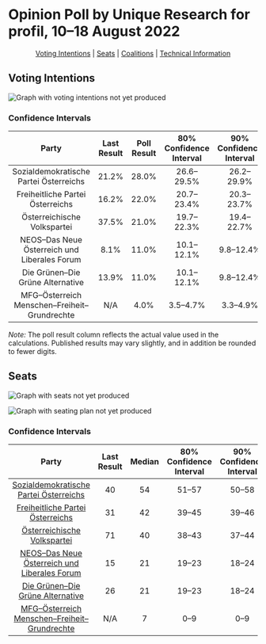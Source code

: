 # Opinion Poll by Unique Research for profil, 10–18 August 2022

<p align="center"><a href="#voting-intentions">Voting Intentions</a> | <a href="#seats">Seats</a> | <a href="#coalitions">Coalitions</a> | <a href="#technical-information">Technical Information</a></p>

## Voting Intentions

![Graph with voting intentions not yet produced](2022-08-18-UniqueResearch.png "Voting Intentions")

### Confidence Intervals

| Party | Last Result | Poll Result | 80% Confidence Interval | 90% Confidence Interval | 95% Confidence Interval | 99% Confidence Interval |
|:-----:|:-----------:|:-----------:|:-----------------------:|:-----------------------:|:-----------------------:|:-----------------------:|
| Sozialdemokratische Partei Österreichs | 21.2% | 28.0% | 26.6–29.5% |26.2–29.9% |25.8–30.2% |25.2–30.9% |
| Freiheitliche Partei Österreichs | 16.2% | 22.0% | 20.7–23.4% |20.3–23.7% |20.0–24.1% |19.4–24.7% |
| Österreichische Volkspartei | 37.5% | 21.0% | 19.7–22.3% |19.4–22.7% |19.1–23.1% |18.5–23.7% |
| NEOS–Das Neue Österreich und Liberales Forum | 8.1% | 11.0% | 10.1–12.1% |9.8–12.4% |9.6–12.7% |9.1–13.2% |
| Die Grünen–Die Grüne Alternative | 13.9% | 11.0% | 10.1–12.1% |9.8–12.4% |9.6–12.7% |9.1–13.2% |
| MFG–Österreich Menschen–Freiheit–Grundrechte | N/A | 4.0% | 3.5–4.7% |3.3–4.9% |3.2–5.1% |2.9–5.5% |

*Note:* The poll result column reflects the actual value used in the calculations. Published results may vary slightly, and in addition be rounded to fewer digits.

## Seats

![Graph with seats not yet produced](2022-08-18-UniqueResearch-seats.png "Seats")

![Graph with seating plan not yet produced](2022-08-18-UniqueResearch-seating-plan.png "Seating Plan")

### Confidence Intervals

| Party | Last Result | Median | 80% Confidence Interval | 90% Confidence Interval | 95% Confidence Interval | 99% Confidence Interval |
|:-----:|:-----------:|:------:|:-----------------------:|:-----------------------:|:-----------------------:|:-----------------------:|
| <a href="#sozialdemokratische-partei-österreichs">Sozialdemokratische Partei Österreichs</a> | 40 | 54 | 51–57 |50–58 |49–59 |48–60 |
| <a href="#freiheitliche-partei-österreichs">Freiheitliche Partei Österreichs</a> | 31 | 42 | 39–45 |39–46 |38–47 |37–48 |
| <a href="#österreichische-volkspartei">Österreichische Volkspartei</a> | 71 | 40 | 38–43 |37–44 |36–45 |35–46 |
| <a href="#neos–das-neue-österreich-und-liberales-forum">NEOS–Das Neue Österreich und Liberales Forum</a> | 15 | 21 | 19–23 |18–24 |18–24 |17–25 |
| <a href="#die-grünen–die-grüne-alternative">Die Grünen–Die Grüne Alternative</a> | 26 | 21 | 19–23 |18–24 |18–24 |17–25 |
| <a href="#mfg–österreich-menschen–freiheit–grundrechte">MFG–Österreich Menschen–Freiheit–Grundrechte</a> | N/A | 7 | 0–9 |0–9 |0–9 |0–10 |

